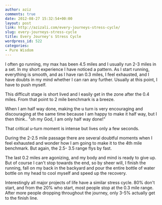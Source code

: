 ```yaml
---
author: aziz
comments: true
date: 2012-08-27 15:32:54+00:00
layout: post
link: http://azizali.com/every-journeys-stress-cycle/
slug: every-journeys-stress-cycle
title: Every Journey's Stress Cycle
wordpress_id: 522
categories:
- Pure Wisdom
---
```


I often go running, my max has been 4.5 miles and I usually run 2-3 miles in a set. In my short experience I have noticed a pattern. As I start running, everything is smooth, and as I have ran 0.3 miles, I feel exhausted, and I have doubts in my mind whether I can ran any further. Usually at this point, I have to push myself.

This difficult stage is short lived and I easily get in the zone after the 0.4 miles. From that point to 2 mile benchmark is a breeze.

When I am half way done, making the u turn is very encouraging and discouraging at the same time because I am happy to make it half way, but I then think.. "oh my God, I am only half way done!"

That critical u-turn moment is intense but lives only a few seconds.

During the 2-2.5 mile passage there are several doubtful moments when I feel exhausted and wonder how I am going to make it to the 4th mile benchmark. But again, the 2.5- 3.5 range flys by fast.

The last 0.2 miles are agonizing, and my body and mind is ready to give up. But of course I can't stop towards the end, so by sheer will, I finish the running, fall on my back in the backyard and pour the entire bottle of water bottle on my head to cool myself and speed up the recovery.

Interestingly all major projects of life have a similar stress cycle. 80% don't start, and from the 20% who start, most people stop at the 0.3 mile range. After more people dropping throughout the journey, only 3-5% actually get to the finish line.
